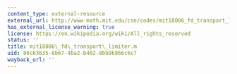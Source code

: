 ```yaml
---
content_type: external-resource
external_url: http://www-math.mit.edu/cse/codes/mit18086_fd_transport_limiter.m
has_external_license_warning: true
license: https://en.wikipedia.org/wiki/All_rights_reserved
status: ''
title: mit18086\_fd\_transport\_limiter.m
uid: 86c63635-8b67-4ba2-b402-8bb9b866c6c7
wayback_url: ''
---
```

